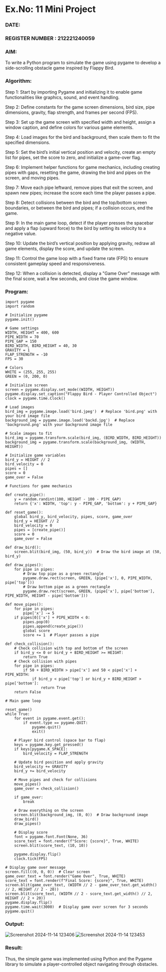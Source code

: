 # Ex.No: 11  Mini Project 
### DATE:                                                                            
### REGISTER NUMBER : 212221240059
### AIM: 
To write a Python program to simulate the game using pygame to develop a side-scrolling obstacle game inspired by Flappy Bird.
### Algorithm:
Step 1: Start by importing Pygame and initializing it to enable game functionalities like graphics, sound, and event handling.

Step 2: Define constants for the game screen dimensions, bird size, pipe dimensions, gravity, flap strength, and frames per second (FPS).

Step 3: Set up the game screen with specified width and height, assign a window caption, and define colors for various game elements.

Step 4: Load images for the bird and background, then scale them to fit the specified dimensions.

Step 5: Set the bird’s initial vertical position and velocity, create an empty list for pipes, set the score to zero, and initialize a game-over flag.

Step 6: Implement helper functions for game mechanics, including creating pipes with gaps, resetting the game, drawing the bird and pipes on the screen, and moving pipes.

Step 7: Move each pipe leftward, remove pipes that exit the screen, and spawn new pipes; increase the score each time the player passes a pipe.

Step 8: Detect collisions between the bird and the top/bottom screen boundaries, or between the bird and pipes; if a collision occurs, end the game.

Step 9: In the main game loop, detect if the player presses the spacebar and apply a flap (upward force) to the bird by setting its velocity to a negative value.

Step 10: Update the bird’s vertical position by applying gravity, redraw all game elements, display the score, and update the screen.

Step 11: Control the game loop with a fixed frame rate (FPS) to ensure consistent gameplay speed and responsiveness.

Step 12: When a collision is detected, display a "Game Over" message with the final score, wait a few seconds, and close the game window.

### Program:
```
import pygame
import random

# Initialize pygame
pygame.init()

# Game settings
WIDTH, HEIGHT = 400, 600
PIPE_WIDTH = 70
PIPE_GAP = 150
BIRD_WIDTH, BIRD_HEIGHT = 40, 30
GRAVITY = 1
FLAP_STRENGTH = -10
FPS = 30

# Colors
WHITE = (255, 255, 255)
GREEN = (0, 200, 0)

# Initialize screen
screen = pygame.display.set_mode((WIDTH, HEIGHT))
pygame.display.set_caption("Flappy Bird - Player Controlled Object")
clock = pygame.time.Clock()

# Load images
bird_img = pygame.image.load('bird.jpeg')  # Replace 'bird.png' with your bird image file
background_img = pygame.image.load('backd.jpg')  # Replace 'background.png' with your background image file

# Scale images to fit
bird_img = pygame.transform.scale(bird_img, (BIRD_WIDTH, BIRD_HEIGHT))
background_img = pygame.transform.scale(background_img, (WIDTH, HEIGHT))

# Initialize game variables
bird_y = HEIGHT // 2
bird_velocity = 0
pipes = []
score = 0
game_over = False

# Functions for game mechanics

def create_pipe():
    y = random.randint(100, HEIGHT - 100 - PIPE_GAP)
    return {'x': WIDTH, 'top': y - PIPE_GAP, 'bottom': y + PIPE_GAP}

def reset_game():
    global bird_y, bird_velocity, pipes, score, game_over
    bird_y = HEIGHT // 2
    bird_velocity = 0
    pipes = [create_pipe()]
    score = 0
    game_over = False

def draw_bird():
    screen.blit(bird_img, (50, bird_y))  # Draw the bird image at (50, bird_y)

def draw_pipes():
    for pipe in pipes:
        # Draw top pipe as a green rectangle
        pygame.draw.rect(screen, GREEN, (pipe['x'], 0, PIPE_WIDTH, pipe['top']))
        # Draw bottom pipe as a green rectangle
        pygame.draw.rect(screen, GREEN, (pipe['x'], pipe['bottom'], PIPE_WIDTH, HEIGHT - pipe['bottom']))

def move_pipes():
    for pipe in pipes:
        pipe['x'] -= 5
    if pipes[0]['x'] + PIPE_WIDTH < 0:
        pipes.pop(0)
        pipes.append(create_pipe())
        global score
        score += 1  # Player passes a pipe

def check_collision():
    # Check collision with top and bottom of the screen
    if bird_y <= 0 or bird_y + BIRD_HEIGHT >= HEIGHT:
        return True
    # Check collision with pipes
    for pipe in pipes:
        if 50 + BIRD_WIDTH > pipe['x'] and 50 < pipe['x'] + PIPE_WIDTH:
            if bird_y < pipe['top'] or bird_y + BIRD_HEIGHT > pipe['bottom']:
                return True
    return False

# Main game loop

reset_game()
while True:
    for event in pygame.event.get():
        if event.type == pygame.QUIT:
            pygame.quit()
            exit()
            
    # Player bird control (space bar to flap)
    keys = pygame.key.get_pressed()
    if keys[pygame.K_SPACE]:
        bird_velocity = FLAP_STRENGTH
        
    # Update bird position and apply gravity
    bird_velocity += GRAVITY
    bird_y += bird_velocity

    # Move pipes and check for collisions
    move_pipes()
    game_over = check_collision()
    
    if game_over:
        break

    # Draw everything on the screen
    screen.blit(background_img, (0, 0))  # Draw background image
    draw_bird()
    draw_pipes()

    # Display score
    font = pygame.font.Font(None, 36)
    score_text = font.render(f"Score: {score}", True, WHITE)
    screen.blit(score_text, (10, 10))
    
    pygame.display.flip()
    clock.tick(FPS)

# Display game over message
screen.fill((0, 0, 0))  # Clear screen
game_over_text = font.render("Game Over", True, WHITE)
score_text = font.render(f"Final Score: {score}", True, WHITE)
screen.blit(game_over_text, (WIDTH // 2 - game_over_text.get_width() // 2, HEIGHT // 2 - 20))
screen.blit(score_text, (WIDTH // 2 - score_text.get_width() // 2, HEIGHT // 2 + 20))
pygame.display.flip()
pygame.time.wait(3000)  # Display game over screen for 3 seconds
pygame.quit()
```
### Output:

![Screenshot 2024-11-14 123406](https://github.com/user-attachments/assets/28ea9d51-628d-423a-b2d3-f38af596ac26)
![Screenshot 2024-11-14 123453](https://github.com/user-attachments/assets/9635af09-2691-4b48-9336-1bcbc6612743)


### Result:
Thus, the simple game was implemented using Python and the Pygame library to simulate a player-controlled object navigating through obstacles.

